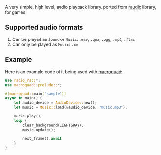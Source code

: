 A very simple, high level, audio playback library, ported from [raudio](https://github.com/raysan5/raudio) library, for games.

## Supported audio formats
1. Can be played as `Sound` or `Music`: `.wav`, `.qoa`, `.ogg`, `.mp3`, `.flac`
2. Can only be played as `Music`: `.xm`

## Example
Here is an example code of it being used with [macroquad](https://github.com/not-fl3/macroquad):

```rust
use radio_rs::*;
use macroquad::prelude::*;

#[macroquad::main("sample")]
async fn main() {
    let audio_device = AudioDevice::new();
    let music = Music::load(&audio_device, "music.mp3");

    music.play();
    loop {
        clear_background(LIGHTGRAY);
        music.update();
        
        next_frame().await
    }
}
```
